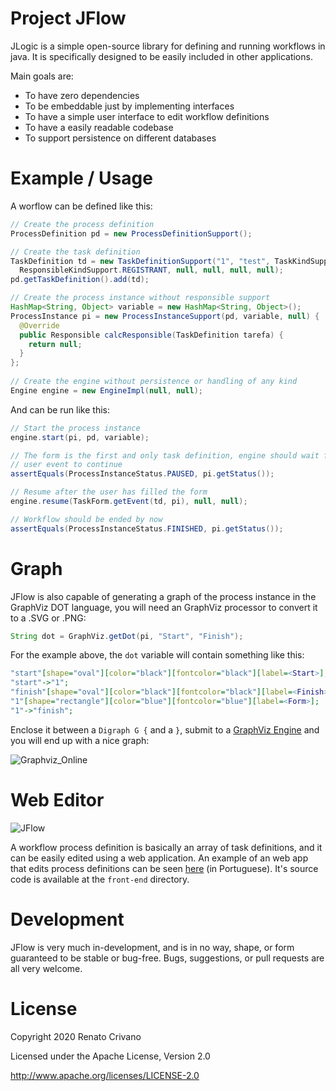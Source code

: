 Project JFlow
====
JLogic is a simple open-source library for defining and running workflows in java. It is specifically designed to be easily included in other applications.

Main goals are:
- To have zero dependencies
- To be embeddable just by implementing interfaces
- To have a simple user interface to edit workflow definitions
- To have a easily readable codebase
- To support persistence on different databases

Example / Usage
====

A worflow can be defined like this:

```Java
// Create the process definition
ProcessDefinition pd = new ProcessDefinitionSupport();

// Create the task definition
TaskDefinition td = new TaskDefinitionSupport("1", "test", TaskKindSupport.FORM, "Form", null,
  ResponsibleKindSupport.REGISTRANT, null, null, null, null);
pd.getTaskDefinition().add(td);

// Create the process instance without responsible support
HashMap<String, Object> variable = new HashMap<String, Object>();
ProcessInstance pi = new ProcessInstanceSupport(pd, variable, null) {
  @Override
  public Responsible calcResponsible(TaskDefinition tarefa) {
    return null;
  }
};
   
// Create the engine without persistence or handling of any kind
Engine engine = new EngineImpl(null, null);
```

And can be run like this:

```Java
// Start the process instance
engine.start(pi, pd, variable);

// The form is the first and only task definition, engine should wait for an
// user event to continue
assertEquals(ProcessInstanceStatus.PAUSED, pi.getStatus());

// Resume after the user has filled the form
engine.resume(TaskForm.getEvent(td, pi), null, null);

// Workflow should be ended by now
assertEquals(ProcessInstanceStatus.FINISHED, pi.getStatus());

```

Graph
====

JFlow is also capable of generating a graph of the process instance in the GraphViz DOT language, you will need an GraphViz processor to convert it to a .SVG or .PNG:

```Java
String dot = GraphViz.getDot(pi, "Start", "Finish");
```

For the example above, the `dot` variable will contain something like this:

```Dot
"start"[shape="oval"][color="black"][fontcolor="black"][label=<Start>];
"start"->"1";
"finish"[shape="oval"][color="black"][fontcolor="black"][label=<Finish>];
"1"[shape="rectangle"][color="blue"][fontcolor="blue"][label=<Form>];
"1"->"finish";
```

Enclose it between a `Digraph G {` and a `}`, submit to a [GraphViz Engine](https://dreampuf.github.io/GraphvizOnline/#digraph%20G%20%7B%0A%0A%22start%22%5Bshape%3D%22oval%22%5D%5Bcolor%3D%22black%22%5D%5Bfontcolor%3D%22black%22%5D%5Blabel%3D%3CStart%3E%5D%3B%0A%22start%22-%3E%221%22%3B%0A%22finish%22%5Bshape%3D%22oval%22%5D%5Bcolor%3D%22black%22%5D%5Bfontcolor%3D%22black%22%5D%5Blabel%3D%3CFinish%3E%5D%3B%0A%221%22%5Bshape%3D%22rectangle%22%5D%5Bcolor%3D%22blue%22%5D%5Bfontcolor%3D%22blue%22%5D%5Blabel%3D%3CForm%3E%5D%3B%0A%221%22-%3E%22finish%22%3B%0A%0A%7D) and you will end up with a nice graph:

![Graphviz_Online](https://user-images.githubusercontent.com/4137623/72162148-2d89a200-33a0-11ea-906b-5a94d4b3d2c2.png)

Web Editor
====

![JFlow](https://user-images.githubusercontent.com/4137623/72182221-cbde2d80-33c9-11ea-93ad-61e223398cf0.png)

A workflow process definition is basically an array of task definitions, and it can be easily edited using a web application. An example of an web app that edits process definitions can be seen [here](https://crivano.github.io/jflow/front-end/angularjs/index.html) (in Portuguese). It's source code is available at the `front-end` directory.

Development
====

JFlow is very much in-development, and is in no way, shape, or form guaranteed to be stable or bug-free.  Bugs, suggestions, or pull requests are all very welcome.

License
====
Copyright 2020 Renato Crivano

Licensed under the Apache License, Version 2.0

http://www.apache.org/licenses/LICENSE-2.0
